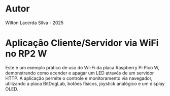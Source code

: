 # Autor

Wilton Lacerda Silva - 2025

# Aplicação Cliente/Servidor via WiFi no RP2 W

Este é um exemplo prático de uso do Wi-Fi da placa Raspberry Pi Pico W, demonstrando como acender e apagar um LED através de um servidor HTTP. A aplicação permite o controle e monitoramento via navegador, utilizando a placa BitDogLab, botões físicos, joystick analógico e um display OLED.





